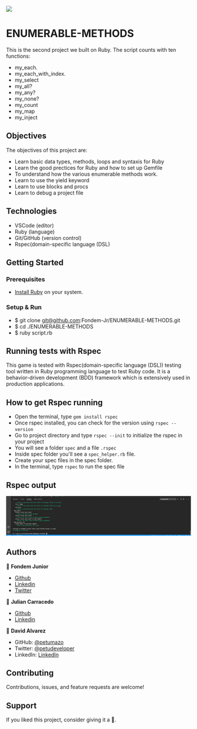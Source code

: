 ![](https://img.shields.io/badge/Microverse-blueviolet)

# ENUMERABLE-METHODS

This is the second project we built on Ruby. The script counts with ten functions:
 - my_each.
 - my_each_with_index.
 - my_select
 - my_all?
 - my_any?
 - my_none?
 - my_count
 - my_map
 - my_inject

## Objectives 
The objectives of this project are:
- Learn basic data types, methods, loops and syntaxis for Ruby
- Learn the good prectices for Ruby and how to set up Gemfile
- To understand how the various enumerable methods work. 
- Learn to use the yield keyword 
- Learn to use blocks and procs
- Learn to debug a project file    

## Technologies
- VSCode (editor)
- Ruby (language)
- Git/GitHub (version control)
- Rspec(domain-specific language (DSL)

## Getting Started
### Prerequisites
- [Install Ruby](https://www.ruby-lang.org/en/downloads/) on your system.
### Setup & Run
 - $ git clone git@github.com:Fondem-Jr/ENUMERABLE-METHODS.git
 - $ cd ./ENUMERABLE-METHODS
 - $ ruby script.rb

## Running tests with Rspec

This game is tested with Rspec(domain-specific language (DSL)) testing tool written in Ruby programming language to test Ruby code. It is a behavior-driven development (BDD) framework which is extensively used in production applications.

## How to get Rspec running

- Open the terminal, type `gem install rspec`
- Once rspec installed, you can check for the version using `rspec --version`
- Go to project directory and type `rspec --init` to initialize the rspec in your project
- You will see a folder `spec` and a file `.rspec`
- Inside spec folder you'll see a `spec_helper.rb` file.
- Create your spec files in the spec folder.
- In the terminal, type `rspec` to run the spec file

## Rspec output
![screenshot rspec](./screenshot/rspec_enum.png)

## Authors
👤 **Fondem Junior**
 - [Github](https://github.com/Fondem-Jr)
 - [Linkedin](https://www.linkedin.com/in/fondem-junior-57484744/)
 - [Twitter](https://twitter.com/OpportunistZeus)

👤 **Julian Carracedo**
 - [Github](https://github.com/JuliCarracedo)
 - [Linkedin](https://www.linkedin.com/in/julian-carracedo-0b8518207/)

👤 **David Alvarez**

- GitHub: [@petumazo](https://github.com/petumazo)
- Twitter: [@petudeveloper](https://twitter.com/petudeveloper)
- LinkedIn: [LinkedIn](https://www.linkedin.com/in/david-alvarez-mazzo-777712143/)

## Contributing

Contributions, issues, and feature requests are welcome!

## Support
If you liked this project, consider giving it a 🌟.